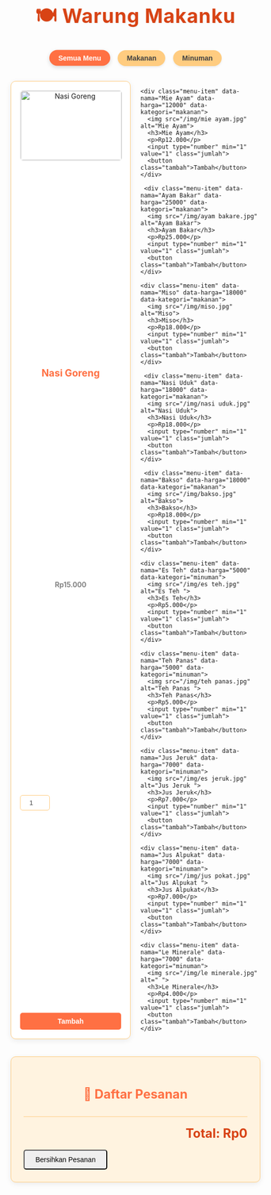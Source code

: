 <!DOCTYPE html>
<html lang="id">
<head>
  <meta charset="UTF-8">
  <meta name="viewport" content="width=device-width, initial-scale=1.0">
  <title>Warung Makan Mini - Pesanan Interaktif</title>
  <link href="https://fonts.googleapis.com/css2?family=Poppins:wght@300;400;600;700&family=Playfair+Display:wght@700&display=swap" rel="stylesheet">
  <style>
    :root {
      --primary-color: #FF7043; /* Oranye Cerah */
      --secondary-color: #FFCC80; /* Oranye Muda */
      --accent-color: #D84315; /* Oranye Gelap */
      --text-color: #424242; /* Abu-abu Gelap */
      --light-text-color: #757575; /* Abu-abu Sedang */
      --background-light: #FFFDE7; /* Kuning Sangat Muda */
      --background-medium: #FFF3E0; /* Oranye Sangat Muda */
      --white: #FFFFFF;
      --shadow-light: rgba(0, 0, 0, 0.08);
      --shadow-medium: rgba(0, 0, 0, 0.15);
    }

    body {
      font-family: 'Poppins', sans-serif;
      background: var(--background-light);
      padding: 20px;
      max-width: 1200px; /* Lebar maksimum */
      margin: auto;
      color: var(--text-color);
      line-height: 1.6;
    }

    h1 {
      font-family: 'Playfair Display', serif;
      text-align: center;
      color: var(--accent-color);
      font-size: 2.8em;
      margin-bottom: 30px;
      letter-spacing: 1px;
      text-shadow: 1px 1px 2px var(--shadow-light);
    }

    .filter-buttons {
      text-align: center;
      margin-bottom: 30px;
    }

    .filter-button {
      background-color: var(--secondary-color);
      color: var(--text-color);
      border: none;
      padding: 8px 18px; /* Padding dikurangi */
      margin: 0 6px; /* Margin dikurangi */
      border-radius: 20px; /* Radius dikurangi */
      cursor: pointer;
      font-size: 1em; /* Ukuran font sedikit dikurangi */
      font-weight: 600;
      transition: background-color 0.3s ease, transform 0.2s ease, box-shadow 0.3s ease;
      box-shadow: 0 2px 4px var(--shadow-light); /* Bayangan dikurangi */
    }

    .filter-button:hover {
      background-color: var(--primary-color);
      color: var(--white);
      transform: translateY(-1px); /* Efek angkat dikurangi */
      box-shadow: 0 3px 8px var(--shadow-medium); /* Bayangan dikurangi */
    }

    .filter-button.active {
      background-color: var(--primary-color);
      color: var(--white);
      box-shadow: 0 3px 8px var(--shadow-medium);
      transform: translateY(-0.5px);
    }

    .menu-container {
      display: grid;
      grid-template-columns: repeat(auto-fit, minmax(220px, 1fr)); /* Ukuran item minimum dikurangi */
      gap: 20px; /* Jarak antar item dikurangi */
      margin-top: 20px;
    }

    .menu-item {
      background: var(--white);
      border: 1px solid var(--secondary-color);
      border-radius: 10px; /* Sudut membulat dikurangi */
      padding: 18px; /* Padding dikurangi */
      text-align: center;
      box-shadow: 0 3px 12px var(--shadow-light); /* Bayangan dikurangi */
      transition: transform 0.3s ease, box-shadow 0.3s ease, opacity 0.3s ease;
      display: flex;
      flex-direction: column;
      justify-content: space-between;
    }

    .menu-item.hidden {
      display: none;
      opacity: 0;
    }

    .menu-item:hover {
      transform: translateY(-3px); /* Efek angkat dikurangi */
      box-shadow: 0 6px 20px var(--shadow-medium); /* Bayangan dikurangi */
    }

    .menu-item img {
      width: 100%;
      height: 140px; /* Tinggi gambar dikurangi */
      object-fit: cover;
      border-radius: 6px; /* Sudut gambar dikurangi */
      margin-bottom: 12px; /* Margin dikurangi */
      border: 1px solid #eee;
    }

    .menu-item h3 {
      font-family: 'Playfair Display', serif;
      margin: 8px 0 6px; /* Margin dikurangi */
      color: var(--primary-color);
      font-size: 1.4em; /* Ukuran font sedikit dikurangi */
      font-weight: 700;
    }

    .menu-item p {
      margin: 4px 0 12px; /* Margin dikurangi */
      color: var(--light-text-color);
      font-size: 1em; /* Ukuran font sedikit dikurangi */
      font-weight: 600;
    }

    .menu-item input {
      width: 60px; /* Lebar input dikurangi */
      padding: 7px; /* Padding dikurangi */
      margin-top: 8px; /* Margin dikurangi */
      border: 1px solid var(--secondary-color);
      border-radius: 5px; /* Radius dikurangi */
      text-align: center;
      font-size: 0.95em; /* Ukuran font sedikit dikurangi */
      color: var(--text-color);
    }

    .menu-item button {
      margin-top: 12px; /* Margin dikurangi */
      background-color: var(--primary-color);
      color: var(--white);
      border: none;
      padding: 9px 18px; /* Padding dikurangi */
      border-radius: 5px; /* Radius dikurangi */
      cursor: pointer;
      font-size: 1em; /* Ukuran font sedikit dikurangi */
      font-weight: 600;
      transition: background-color 0.3s ease, transform 0.2s ease;
    }

    .menu-item button:hover {
      background-color: var(--accent-color);
      transform: translateY(-1px); /* Efek angkat dikurangi */
    }

    .cart {
      margin-top: 35px; /* Margin dikurangi */
      background: var(--background-medium);
      padding: 25px; /* Padding dikurangi */
      border-radius: 10px; /* Radius dikurangi */
      border: 1px solid var(--secondary-color);
      box-shadow: 0 3px 12px var(--shadow-light); /* Bayangan dikurangi */
    }

    .cart h2 {
      font-family: 'Playfair Display', serif;
      margin-bottom: 18px; /* Margin dikurangi */
      color: var(--primary-color);
      font-size: 1.8em; /* Ukuran font sedikit dikurangi */
      text-align: center;
    }

    .cart ul {
      list-style: none;
      padding: 0;
      max-height: 250px; /* Tinggi maksimum dikurangi */
      overflow-y: auto;
      border-bottom: 1px solid var(--secondary-color);
      padding-bottom: 12px; /* Padding dikurangi */
      margin-bottom: 12px; /* Margin dikurangi */
    }

    .cart li {
      padding: 10px 12px; /* Padding dikurangi */
      margin: 6px 0; /* Margin dikurangi */
      border-radius: 7px; /* Radius dikurangi */
      border-left: 4px solid var(--primary-color); /* Border kiri dikurangi */
      box-shadow: 0 1px 6px rgba(0,0,0,0.04); /* Bayangan dikurangi */
      font-size: 1em; /* Ukuran font sedikit dikurangi */
    }
    .cart li:hover {
      background: #FFF8E1;
      transform: translateX(2px); /* Efek geser dikurangi */
      box-shadow: 0 2px 8px rgba(0,0,0,0.08); /* Bayangan dikurangi */
    }
    .cart li.done {
      text-decoration: line-through;
      color: var(--light-text-color);
      border-left-color: #81C784;
      opacity: 0.7;
      background-color: #F5F5F5;
    }

    .total {
      font-weight: 700;
      margin-top: 18px; /* Margin dikurangi */
      font-size: 1.8em; /* Ukuran font sedikit dikurangi */
      text-align: right;
      color: var(--accent-color);
    }

    .clear-btn {
      margin-top: 18px; /* Margin dikurangi */
      padding: 10px 22px; /* Padding dikurangi */
      border-radius: 5px; /* Radius dikurangi */
      font-size: 1em; /* Ukuran font sedikit dikurangi */
      max-width: 280px; /* Batasi lebar tombol */
    }

    /* Responsif */
    @media (max-width: 768px) {
      h1 {
        font-size: 2.2em;
      }
      .filter-button {
        padding: 7px 12px;
        font-size: 0.9em;
        margin: 0 4px;
      }
      .menu-container {
        grid-template-columns: repeat(auto-fit, minmax(180px, 1fr)); /* Ukuran item minimum lebih kecil */
        gap: 15px;
      }
      .menu-item {
        padding: 12px;
      }
      .menu-item img {
        height: 100px;
      }
      .menu-item h3 {
        font-size: 1.2em;
      }
      .menu-item p {
        font-size: 0.9em;
      }
      .cart {
        padding: 18px;
      }
      .cart h2 {
        font-size: 1.6em;
      }
      .cart li {
        font-size: 0.95em;
        padding: 8px;
      }
      .total {
        font-size: 1.6em;
      }
      .clear-btn {
        padding: 8px 18px;
        font-size: 0.95em;
      }
    }

    @media (max-width: 480px) {
      body {
        padding: 10px;
      }
      h1 {
        font-size: 1.8em;
      }
      .filter-buttons {
        gap: 8px;
      }
      .filter-button {
        flex: 1 1 40%; /* Lebih fleksibel di layar sangat kecil */
        max-width: 48%;
      }
      .menu-container {
        grid-template-columns: 1fr;
      }
      .menu-item img {
        height: 120px;
      }
    }
  </style>
</head>
<body>

  <h1>🍽 Warung Makanku</h1>

  <div class="filter-buttons">
    <button class="filter-button active" data-filter="all">Semua Menu</button>
    <button class="filter-button" data-filter="makanan">Makanan</button>
    <button class="filter-button" data-filter="minuman">Minuman</button>
  </div>

  <div class="menu-container">
    <!-- GAMBAR & HARGA HTML -->
    <div class="menu-item" data-nama="Nasi Goreng" data-harga="15000" data-kategori="makanan">
      <img src="/img/nasi goreng.jpg" alt="Nasi Goreng">
      <h3>Nasi Goreng</h3>
      <p>Rp15.000</p>
      <input type="number" min="1" value="1" class="jumlah">
      <button class="tambah">Tambah</button>
    </div>

    <div class="menu-item" data-nama="Mie Ayam" data-harga="12000" data-kategori="makanan">
      <img src="/img/mie ayam.jpg" alt="Mie Ayam">
      <h3>Mie Ayam</h3>
      <p>Rp12.000</p>
      <input type="number" min="1" value="1" class="jumlah">
      <button class="tambah">Tambah</button>
    </div>

     <div class="menu-item" data-nama="Ayam Bakar" data-harga="25000" data-kategori="makanan">
      <img src="/img/ayam bakare.jpg" alt="Ayam Bakar">
      <h3>Ayam Bakar</h3>
      <p>Rp25.000</p>
      <input type="number" min="1" value="1" class="jumlah">
      <button class="tambah">Tambah</button>
    </div>

    <div class="menu-item" data-nama="Miso" data-harga="18000" data-kategori="makanan">
      <img src="/img/miso.jpg" alt="Miso">
      <h3>Miso</h3>
      <p>Rp18.000</p>
      <input type="number" min="1" value="1" class="jumlah">
      <button class="tambah">Tambah</button>
    </div>

     <div class="menu-item" data-nama="Nasi Uduk" data-harga="18000" data-kategori="makanan">
      <img src="/img/nasi uduk.jpg" alt="Nasi Uduk">
      <h3>Nasi Uduk</h3>
      <p>Rp18.000</p>
      <input type="number" min="1" value="1" class="jumlah">
      <button class="tambah">Tambah</button>
    </div>

     <div class="menu-item" data-nama="Bakso" data-harga="18000" data-kategori="makanan">
      <img src="/img/bakso.jpg" alt="Bakso">
      <h3>Bakso</h3>
      <p>Rp18.000</p>
      <input type="number" min="1" value="1" class="jumlah">
      <button class="tambah">Tambah</button>
    </div>

    <div class="menu-item" data-nama="Es Teh" data-harga="5000" data-kategori="minuman">
      <img src="/img/es teh.jpg" alt="Es Teh ">
      <h3>Es Teh</h3>
      <p>Rp5.000</p>
      <input type="number" min="1" value="1" class="jumlah">
      <button class="tambah">Tambah</button>
    </div>

    <div class="menu-item" data-nama="Teh Panas" data-harga="5000" data-kategori="minuman">
      <img src="/img/teh panas.jpg" alt="Teh Panas ">
      <h3>Teh Panas</h3>
      <p>Rp5.000</p>
      <input type="number" min="1" value="1" class="jumlah">
      <button class="tambah">Tambah</button>
    </div>

    <div class="menu-item" data-nama="Jus Jeruk" data-harga="7000" data-kategori="minuman">
      <img src="/img/es jeruk.jpg" alt="Jus Jeruk ">
      <h3>Jus Jeruk</h3>
      <p>Rp7.000</p>
      <input type="number" min="1" value="1" class="jumlah">
      <button class="tambah">Tambah</button>
    </div>

    <div class="menu-item" data-nama="Jus Alpukat" data-harga="7000" data-kategori="minuman">
      <img src="/img/jus pokat.jpg" alt="Jus Alpukat ">
      <h3>Jus Alpukat</h3>
      <p>Rp7.000</p>
      <input type="number" min="1" value="1" class="jumlah">
      <button class="tambah">Tambah</button>
    </div>

    <div class="menu-item" data-nama="Le Minerale" data-harga="7000" data-kategori="minuman">
      <img src="/img/le minerale.jpg" alt=" ">
      <h3>Le Minerale</h3>
      <p>Rp4.000</p>
      <input type="number" min="1" value="1" class="jumlah">
      <button class="tambah">Tambah</button>
    </div>
  </div>

  <!-- KERANJANG -->
  <div class="cart">
    <h2>🛒 Daftar Pesanan</h2>
    <ul id="order-list"></ul>
    <div class="total" id="total-harga">Total: Rp0</div>
    <button class="clear-btn" id="bersihkan">Bersihkan Pesanan</button>
  </div>

  <!-- JAVASCRIPT DI BAWAH BODY -->
  <script>
    document.addEventListener("DOMContentLoaded", () => {
      const buttons = document.querySelectorAll(".tambah");
      const keranjang = document.getElementById("order-list");
      const totalText = document.getElementById("total-harga");
      const clearBtn = document.getElementById("bersihkan");
      const filterButtons = document.querySelectorAll(".filter-button");
      const menuItems = document.querySelectorAll(".menu-item");

      let total = 0;

      // Fungsi untuk memfilter menu
      function filterMenu(category) {
        menuItems.forEach(item => {
          const itemCategory = item.dataset.kategori;
          if (category === 'all' || itemCategory === category) {
            item.classList.remove('hidden');
          } else {
            item.classList.add('hidden');
          }
        });
      }

      // Event listener untuk tombol filter
      filterButtons.forEach(button => {
        button.addEventListener("click", () => {
          // Hapus kelas 'active' dari semua tombol filter
          filterButtons.forEach(btn => btn.classList.remove('active'));
          // Tambahkan kelas 'active' ke tombol yang diklik
          button.classList.add('active');

          const filterCategory = button.dataset.filter;
          filterMenu(filterCategory);
        });
      });

      buttons.forEach(button => {
        button.addEventListener("click", () => {
          const item = button.closest(".menu-item");
          const nama = item.dataset.nama;
          const harga = parseInt(item.dataset.harga);
          const jumlah = parseInt(item.querySelector(".jumlah").value);

          if (jumlah <= 0 || isNaN(jumlah)) {
            alert("Jumlah tidak valid!");
            return;
          }

          const subtotal = harga * jumlah;
          const li = document.createElement("li");
          li.textContent = ${nama} x${jumlah} - Rp${subtotal.toLocaleString()};
          
          // Event listener untuk menandai pesanan selesai (klik tunggal)
          li.addEventListener("click", () => {
            // Hanya ubah status jika belum selesai
            if (!li.classList.contains('done')) {
              li.classList.add('done');
              // Kurangi total jika item ditandai selesai
              total -= subtotal;
            } else {
              li.classList.remove('done');
              // Tambahkan kembali ke total jika item dibatalkan selesai
              total += subtotal;
            }
            totalText.textContent = Total: Rp${total.toLocaleString()};
          });

          // Event listener untuk menghapus pesanan (klik ganda)
          li.addEventListener("dblclick", () => {
            // Hanya kurangi total jika item belum ditandai selesai sebelum dihapus
            if (!li.classList.contains('done')) {
              total -= subtotal;
            }
            li.remove(); // Hapus elemen dari daftar
            totalText.textContent = Total: Rp${total.toLocaleString()};
          });

          keranjang.appendChild(li);

          total += subtotal;
          totalText.textContent = Total: Rp${total.toLocaleString()};
        });
      });

      clearBtn.addEventListener("click", () => {
        if (confirm("Yakin ingin menghapus semua pesanan?")) {
          keranjang.innerHTML = ""; // Kosongkan daftar pesanan
          total = 0; // Reset total
          totalText.textContent = "Total: Rp0"; // Perbarui tampilan total
        }
      });

      // Inisialisasi: Tampilkan semua menu saat halaman pertama kali dimuat
      filterMenu('all');
    });
  </script>

</body>
</html>
